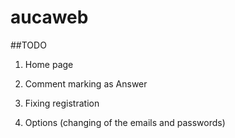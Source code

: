 aucaweb
=======

##TODO

1. Home page 

2. Comment marking as Answer

3. Fixing registration

4. Options (changing of the emails and passwords)